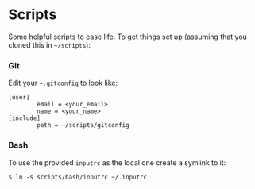 # Scripts
Some helpful scripts to ease life. To get things set up (assuming that you cloned this in `~/scripts`):

### Git
Edit your `~.gitconfig` to look like:
```
[user]
        email = <your_email>
        name = <your_name>
[include]
        path = ~/scripts/gitconfig
```

### Bash
To use the provided `inputrc` as the local one create a symlink to it:
```
$ ln -s scripts/bash/inputrc ~/.inputrc
```
